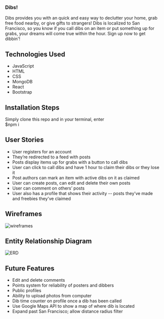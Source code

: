 ### Dibs!
Dibs provides you with an quick and easy way to declutter your home, grab free food nearby, or give gifts to strangers! Dibs is localized to San Francisco, so you know if you call dibs on an item or put something up for grabs, your dreams will come true within the hour. Sign up now to get dibbin'!

## Technologies Used
- JavaScript
- HTML
- CSS
- MongoDB
- React
- Bootstrap

## Installation Steps
Simply clone this repo and in your terminal, enter  
$npm i

## User Stories
- User registers for an account
- They’re redirected to a feed with posts
- Posts display items up for grabs with a button to call dibs
- User can click to call dibs and have 1 hour to claim their dibs or they lose it
- Post authors can mark an item with active dibs on it as claimed
- User can create posts, can edit and delete their own posts
- User can comment on others’ posts
- User also has a profile that shows their activity -- posts they’ve made and freebies they've claimed

## Wireframes
![wireframes](https://i.imgur.com/fyKLopP.png)

## Entity Relationship Diagram
![ERD](https://i.imgur.com/qqL92Pu.png)

## Future Features
- Edit and delete comments
- Points system for reliability of posters and dibbers
- Public profiles
- Ability to upload photos from computer
- Dib time counter on profile once a dib has been called
- Use Google Maps API to show a map of where dib is located
- Expand past San Francisco; allow distance radius filter
